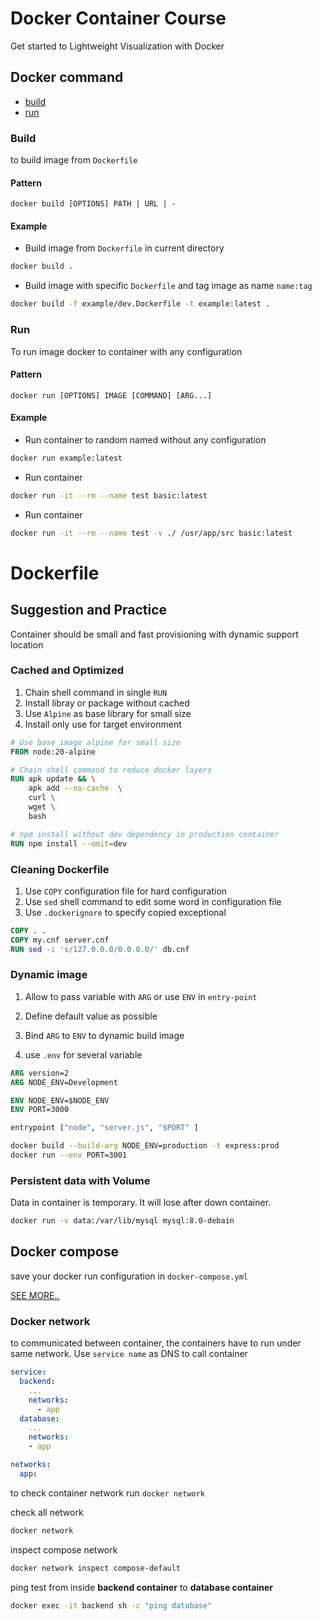# Docker Container Course
Get started to Lightweight Visualization with Docker

## Docker command

- [build](https://docs.docker.com/engine/reference/commandline/image_build/)
- [run](https://docs.docker.com/engine/reference/commandline/container_run/)

### Build
to build image from `Dockerfile`

#### Pattern
`docker build [OPTIONS] PATH | URL | -`

#### Example 

- Build image from `Dockerfile` in current directory
```sh
docker build .
```

- Build image with specific `Dockerfile` and tag image as name `name:tag`
```sh
docker build -f example/dev.Dockerfile -t example:latest .
```

### Run
To run image docker to container with any configuration

#### Pattern
`docker run [OPTIONS] IMAGE [COMMAND] [ARG...]`

#### Example

- Run container to random named without any configuration 
```sh
docker run example:latest
```

- Run container 
```sh
docker run -it --rm --name test basic:latest
```

- Run container
```sh
docker run -it --rm --name test -v ./ /usr/app/src basic:latest
```

# Dockerfile
## Suggestion and Practice

Container should be small and fast provisioning with dynamic support location

### Cached and Optimized
1. Chain shell command in single `RUN`
2. Install libray or package without cached
3. Use `Alpine` as base library for small size
4. Install only use for target environment

```dockerfile
# Use base image alpine for small size
FROM node:20-alpine

# Chain shell command to reduce docker layers
RUN apk update && \
    apk add --no-cache  \
    curl \
    wget \
    bash

# npm install without dev dependency in production container
RUN npm install --omit=dev
```

### Cleaning Dockerfile

1. Use `COPY` configuration file for hard configuration
2. Use `sed` shell command to edit some word in configuration file
3. Use `.dockerignore` to specify copied exceptional

```Dockerfile
COPY . .
COPY my.cnf server.cnf
RUN sed -i 's/127.0.0.0/0.0.0.0/' db.cnf
```

### Dynamic image
1. Allow to pass variable with `ARG` or use `ENV` in `entry-point`

2. Define default value as possible

3. Bind `ARG` to `ENV` to dynamic build image

4. use `.env` for several variable

```dockerfile
ARG version=2
ARG NODE_ENV=Development

ENV NODE_ENV=$NODE_ENV
ENV PORT=3000

entrypoint ["node", "server.js", "$PORT" ]
```

```sh
docker build --build-arg NODE_ENV=production -t express:prod
docker run --env PORT=3001
```

### Persistent data with Volume
Data in container is temporary. It will lose after down container.

```sh
docker run -v data:/var/lib/mysql mysql:8.0-debain 
```


## Docker compose
save your docker run configuration in `docker-compose.yml`

[SEE MORE..](compose)

### Docker network

to communicated between container, the containers have to run under same network. Use `service name` as DNS to call container

```yml
service:
  backend:
    ...
    networks:
      - app
  database:
    ...
    networks:
    - app

networks:
  app:
```

to check container network run `docker network`

check all network
```sh
docker network
```

inspect compose network

```sh
docker network inspect compose-default
```

ping test from inside **backend container** to **database container**
```sh
docker exec -it backend sh -c "ping database"
```